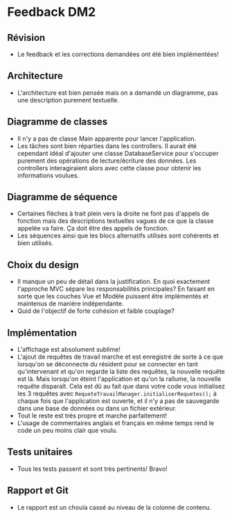 # Feedback DM2

## Révision

- Le feedback et les corrections demandées ont été bien implémentées!

## Architecture

- L'architecture est bien pensée mais on a demandé un diagramme, pas une description purement textuelle.

## Diagramme de classes

- Il n'y a pas de classe Main apparente pour lancer l'application. 
- Les tâches sont bien réparties dans les controllers. Il aurait été cependant idéal d'ajouter une classe DatabaseService
pour s'occuper purement des opérations de lecture/écriture des données. Les controllers interagiraient alors avec cette
classe pour obtenir les informations voulues.

## Diagramme de séquence

- Certaines flèches à trait plein vers la droite ne font pas d'appels de fonction mais des descriptions textuelles vagues
de ce que la classe appelée va faire. Ça doit être des appels de fonction.
- Les séquences ainsi que les blocs alternatifs utilisés sont cohérents et bien utilisés.

## Choix du design

- Il manque un peu de détail dans la justification. En quoi exactement l'approche MVC sépare les responsabilités principales?
En faisant en sorte que les couches Vue et Modèle puissent être implémentés et maintenus de manière indépendante. 
- Quid de l'objectif de forte cohésion et faible couplage?

## Implémentation

- L'affichage est absolument sublime!
- L'ajout de requêtes de travail marche et est enregistré de sorte à ce que lorsqu'on se déconnecte du résident pour se connecter
en tant qu'intervenant et qu'on regarde la liste des requêtes, la nouvelle requête est là. Mais lorsqu'on éteint l'application
et qu'on la rallume, la nouvelle requête disparaît. Cela est dû au fait que dans votre code vous initialisez les 3 requêtes avec
`RequeteTravailManager.initialiserRequetes();` à chaque fois que l'application est ouverte, et il n'y a pas de sauvegarde dans une base de données ou dans un fichier extérieur.
- Tout le reste est très propre et marche parfaitement!
- L'usage de commentaires anglais et français en même temps rend le code un peu moins clair que voulu.

## Tests unitaires

- Tous les tests passent et sont très pertinents! Bravo!

## Rapport et Git

- Le rapport est un chouïa cassé au niveau de la colonne de contenu.
